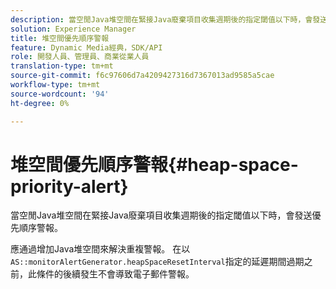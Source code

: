 ```yaml
---
description: 當空閒Java堆空間在緊接Java廢棄項目收集週期後的指定閾值以下時，會發送優先順序警報。
solution: Experience Manager
title: 堆空間優先順序警報
feature: Dynamic Media經典，SDK/API
role: 開發人員、管理員、商業從業人員
translation-type: tm+mt
source-git-commit: f6c97606d7a4209427316d7367013ad9585a5cae
workflow-type: tm+mt
source-wordcount: '94'
ht-degree: 0%

---
```



# 堆空間優先順序警報{#heap-space-priority-alert}

當空閒Java堆空間在緊接Java廢棄項目收集週期後的指定閾值以下時，會發送優先順序警報。

應通過增加Java堆空間來解決重複警報。 在以`AS::monitorAlertGenerator.heapSpaceResetInterval`指定的延遲期間過期之前，此條件的後續發生不會導致電子郵件警報。
